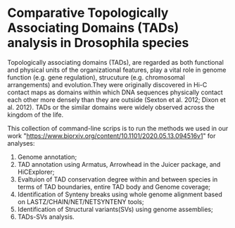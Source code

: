 # Comparative Topologically Associating Domains (TADs) analysis in Drosophila species

Topologically associating domains (TADs), are regarded as both functional and physical units of the organizational features, play a vital role in genome function (e.g. gene regulation), strucuture (e.g. chromosomal arrangements) and evolution.They were originally discovered in Hi-C contact maps as domains within which DNA sequences physically contact each other more densely than they are outside (Sexton et al. 2012; Dixon et al. 2012). TADs or the similar domains were widely observed across the kingdom of the life. 

This collection of command-line scrips is to run the methods we used in our work "https://www.biorxiv.org/content/10.1101/2020.05.13.094516v1" for analyses:

1.   Genome annotation;
2.   TAD annotation using Armatus, Arrowhead in the Juicer package, and HiCExplorer;
3.   Evaltuion of TAD conservation degree within and between species in terms of TAD boundaries, entire TAD body and Genome coverage;
4.   Identification of Synteny breaks using whole genome alignment based on LASTZ/CHAIN/NET/NETSYNTENY tools;
5.   Identification of Structural variants(SVs) using genome assemblies; 
6.   TADs-SVs analysis.
